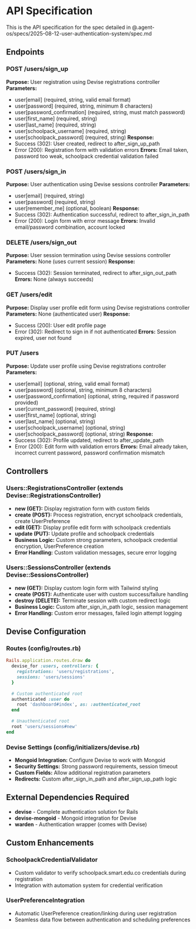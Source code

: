 # API Specification

This is the API specification for the spec detailed in @.agent-os/specs/2025-08-12-user-authentication-system/spec.md

## Endpoints

### POST /users/sign_up

**Purpose:** User registration using Devise registrations controller
**Parameters:** 
- user[email] (required, string, valid email format)
- user[password] (required, string, minimum 8 characters)
- user[password_confirmation] (required, string, must match password)
- user[first_name] (required, string)
- user[last_name] (required, string)
- user[schoolpack_username] (required, string)
- user[schoolpack_password] (required, string)
**Response:** 
- Success (302): User created, redirect to after_sign_up_path
- Error (200): Registration form with validation errors
**Errors:** Email taken, password too weak, schoolpack credential validation failed

### POST /users/sign_in

**Purpose:** User authentication using Devise sessions controller
**Parameters:**
- user[email] (required, string)
- user[password] (required, string) 
- user[remember_me] (optional, boolean)
**Response:**
- Success (302): Authentication successful, redirect to after_sign_in_path
- Error (200): Login form with error message
**Errors:** Invalid email/password combination, account locked

### DELETE /users/sign_out

**Purpose:** User session termination using Devise sessions controller
**Parameters:** None (uses current session)
**Response:**
- Success (302): Session terminated, redirect to after_sign_out_path
**Errors:** None (always succeeds)

### GET /users/edit

**Purpose:** Display user profile edit form using Devise registrations controller
**Parameters:** None (authenticated user)
**Response:**
- Success (200): User edit profile page
- Error (302): Redirect to sign in if not authenticated
**Errors:** Session expired, user not found

### PUT /users

**Purpose:** Update user profile using Devise registrations controller
**Parameters:**
- user[email] (optional, string, valid email format)
- user[password] (optional, string, minimum 8 characters)
- user[password_confirmation] (optional, string, required if password provided)
- user[current_password] (required, string)
- user[first_name] (optional, string)
- user[last_name] (optional, string)
- user[schoolpack_username] (optional, string)
- user[schoolpack_password] (optional, string)
**Response:**
- Success (302): Profile updated, redirect to after_update_path
- Error (200): Edit form with validation errors
**Errors:** Email already taken, incorrect current password, password confirmation mismatch

## Controllers

### Users::RegistrationsController (extends Devise::RegistrationsController)
- **new (GET):** Display registration form with custom fields
- **create (POST):** Process registration, encrypt schoolpack credentials, create UserPreference
- **edit (GET):** Display profile edit form with schoolpack credentials
- **update (PUT):** Update profile and schoolpack credentials
- **Business Logic:** Custom strong parameters, schoolpack credential encryption, UserPreference creation
- **Error Handling:** Custom validation messages, secure error logging

### Users::SessionsController (extends Devise::SessionsController)  
- **new (GET):** Display custom login form with Tailwind styling
- **create (POST):** Authenticate user with custom success/failure handling
- **destroy (DELETE):** Terminate session with custom redirect logic
- **Business Logic:** Custom after_sign_in_path logic, session management
- **Error Handling:** Custom error messages, failed login attempt logging

## Devise Configuration

### Routes (config/routes.rb)
```ruby
Rails.application.routes.draw do
  devise_for :users, controllers: {
    registrations: 'users/registrations',
    sessions: 'users/sessions'
  }
  
  # Custom authenticated root
  authenticated :user do
    root 'dashboard#index', as: :authenticated_root
  end
  
  # Unauthenticated root
  root 'users/sessions#new'
end
```

### Devise Settings (config/initializers/devise.rb)
- **Mongoid Integration:** Configure Devise to work with Mongoid
- **Security Settings:** Strong password requirements, session timeout
- **Custom Fields:** Allow additional registration parameters
- **Redirects:** Custom after_sign_in_path and after_sign_up_path logic

## External Dependencies Required

- **devise** - Complete authentication solution for Rails
- **devise-mongoid** - Mongoid integration for Devise
- **warden** - Authentication wrapper (comes with Devise)

## Custom Enhancements

### SchoolpackCredentialValidator
- Custom validator to verify schoolpack.smart.edu.co credentials during registration
- Integration with automation system for credential verification

### UserPreferenceIntegration
- Automatic UserPreference creation/linking during user registration
- Seamless data flow between authentication and scheduling preferences